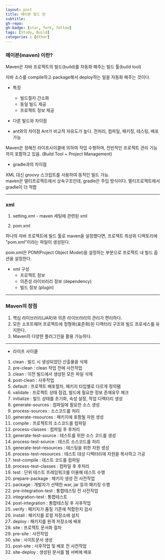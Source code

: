 ```yaml
---
layout: post
title: 메이븐 빌드 란
subtitle: 
gh-repo: 
gh-badge: [star, fork, follow]
tags: [Study, Build]
categories : [Other]
---
```



### 메이븐(maven) 이란?

Maven은 자바 프로젝트의 빌드(build)를 자동화 해주는 빌드 툴(build tool)  

자바 소스를 compile하고 package해서 deploy하는 일을 자동화 해주는 것이다.  

* 특징 
    - 빌드절차 간소화
    - 동일 빌드 제공
    - 프로젝트 정보 제공

* 다른 빌드와 차이점

- ant와의 차이점
Ant가 비교적 자유도가 높다. 전처리, 컴파일, 패키징, 테스팅, 배포 가능  

Maven은 정해진 라이프사이클에 의하여 작업 수행하며, 전반적인 프로젝트 관리 기능까지 포함하고 있음. (Build Tool + Project Management)

- gradle과의 차이점

XML 대신 groovy 스크립트를 사용하여 동적인 빌드 가능.  
maven은 멀티프로젝트에서 상속구조인데, gradle은 주입 방식이다. 멀티프로젝트에서 gradle이 더 적합


---

### xml

1. setting.xml - maven 세팅에 관련된 xml

2. pom.xml

하나의 자바 프로젝트에 빌드 툴로 maven을 설정했다면, 프로젝트 최상위 디렉토리에 "pom.xml"이라는 파일이 생성된다.

pom.xml은 POM(Project Object Model)을 설정하는 부분으로 프로젝트 내 빌드 옵션을 설정한다.  

* xml 구성
    - 프로젝트 정보 
    - 의존성 라이브러리 정보 (dependency)
    - 빌드 정보 (plugin)

---

### Maven의 장점

1. 핵심 라이브러리(JAR)와 의존 라이브러리의 관리가 편리하다.
2. 모든 소프트웨어 프로젝트에 정형화(표준화)된 디렉터리 구조와 빌드 프로세스를 유지한다.
3. Maven의 다양한 플러그인을 활용 가능하다.


---

* 라이프 사이클

1. clean : 빌드 시 생성되었던 산출물을 삭제
2. pre-clean : clean 작업 전에 사전작업
3. clean : 이전 빌드에서 생성된 모든 파일 삭제
4. post-clean : 사후작업
5. default : 프로젝트 배포절차, 패키지 타입별로 다르게 정의됌
6. validate : 프로젝트 상태 점검, 빌드에 필요한 정보 존재유무 체크
7. initialize : 빌드 상태를 초기화, 속성 설정, 작업 디렉터리 생성
8. generate-sources : 컴파일에 필요한 소스 생성
9. process-sources : 소스코드를 처리
10. generate-resources : 패키지에 포함될 자원 생성
11. compile : 프로젝트의 소스코드를 컴파일
12. process-classes : 컴파일 후 후처리
13. generate-test-source : 테스트를 위한 소스 코드를 생성
14. process-test-source : 테스트 소스코드를 처리
15. generate-test-resources : 테스팅을 위한 자원 생성
16. process-test-resources : 테스트 대상 디렉터리에 자원을 복사하고 가공
17. test-compile : 테스트 코드를 컴파일
18. process-test-classes : 컴파일 후 후처리
19. test : 단위 테스트 프레임워크를 이용해 테스트 수행
20. prepare-package : 패키지 생성 전 사전작업
21. package : 개발자가 선택한 war, jar 등의 패키징 수행
22. pre-integration-test : 통합테스팅 전 사전작업
23. integration-test : 통합테스트
24. post-integration : 통합테스팅 후 사후작업
25. verify : 패키지가 품질 기준에 적합한지 검사
26. install : 패키지를 로컬 저장소에 설치
27. deploy : 패키지를 원격 저장소에 배포
28. site : 프로젝트 문서화 절차
29. pre-site : 사전작업
30. site : 사이트문서 생성
31. post-site : 사후작업 및 배포 전 사전작업
32. site-deploy : 생성된 문서를 웹 서버에 배포
